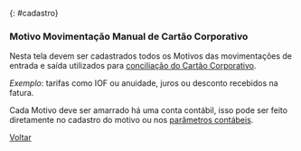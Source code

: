 

{: #cadastro}

### Motivo Movimentação Manual de Cartão Corporativo

Nesta tela devem ser cadastrados todos os Motivos das movimentações de entrada e saída utilizados para [conciliação do Cartão Corporativo](financeiro_pagamento_cartao.md). 

*Exemplo*: tarifas como IOF ou anuidade, juros ou desconto recebidos na fatura.

Cada Motivo deve ser amarrado há uma conta contábil, isso pode ser feito diretamente no cadastro do motivo ou nos [parâmetros contábeis](contabilidade_parametro_contabil_contas_pagar.md#contaspagar).



[Voltar](financeiro.md#financeirocontaspagar)
